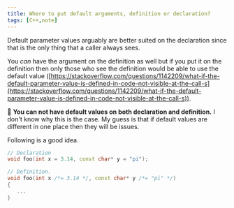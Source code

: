 ```yaml
---
title: Where to put default arguments, definition or declaration?
tags: [C++,note]
---
```


Default parameter values arguably are better suited on the declaration since that 
is the only thing that a caller always sees. 

You *can* have the argument on the definition as well but if you put it on
the definition then only those who see the definition would be able to use 
the default value ([https://stackoverflow.com/questions/1142209/what-if-the-default-parameter-value-is-defined-in-code-not-visible-at-the-call-s](https://stackoverflow.com/questions/1142209/what-if-the-default-parameter-value-is-defined-in-code-not-visible-at-the-call-s)). 

🚩 **You can not have default values on both declaration and definition.** 
I don't know why this is the case. My guess is that if default values are different
in one place then they will be issues. 

Following is a good idea.

```cpp
// Declaration
void foo(int x = 3.14, const char* y = "pi");

// Definition.
void foo(int x /*= 3.14 */, const char* y /*= "pi" */)
{
   ...
}
```

